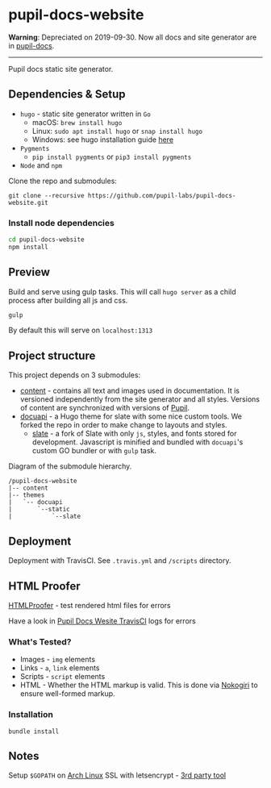 # pupil-docs-website

**Warning**: Depreciated on 2019-09-30. Now all docs and site generator are in [pupil-docs](https://github.com/pupil-labs/pupil-docs "pupil-docs repo").

---

Pupil docs static site generator. 

## Dependencies & Setup

- `hugo` - static site generator written in `Go`
  - macOS: `brew install hugo`
  - Linux: `sudo apt install hugo` or `snap install hugo`
  - Windows: see hugo installation guide [here](https://gohugo.io/overview/installing/)
- `Pygments`
  - `pip install pygments` or `pip3 install pygments`
- `Node` and `npm`

Clone the repo and submodules:

`git clone --recursive https://github.com/pupil-labs/pupil-docs-website.git`

### Install node dependencies

```bash
cd pupil-docs-website
npm install
```

## Preview

Build and serve using gulp tasks. This will call `hugo server` as a child process after building all js and css.

```bash
gulp
```

By default this will serve on `localhost:1313`

## Project structure

This project depends on 3 submodules:

  - [content](https://github.com/pupil-labs/pupil-docs) - contains all text and images used in documentation. It is versioned independently from the site generator and all styles. Versions of content are synchronized with versions of [Pupil](https://github.com/pupil-labs/pupil). 
  - [docuapi](https://github.com/pupil-labs/docuapi) - a Hugo theme for slate with some nice custom tools. We forked the repo in order to make change to layouts and styles. 
  	- [slate](https://github.com/pupil-labs/slate) - a fork of Slate with only `js`, styles, and fonts stored for development. Javascript is minified and bundled with `docuapi`'s custom GO bundler or with `gulp` task.  

Diagram of the submodule hierarchy.

```
/pupil-docs-website
|-- content
|-- themes
|	`-- docuapi
|		`--static
|			`--slate
```

## Deployment

Deployment with TravisCI. See `.travis.yml` and `/scripts` directory. 

## HTML Proofer

[HTMLProofer](https://github.com/gjtorikian/html-proofer) - test rendered html files for errors

Have a look in [Pupil Docs Wesite TravisCI](https://travis-ci.org/pupil-labs/pupil-docs-website) logs for errors

### What's Tested?

- Images - `img` elements
- Links - `a`, `link` elements
- Scripts - `script` elements
- HTML - Whether the HTML markup is valid. This is done via [Nokogiri](http://www.nokogiri.org/tutorials/ensuring_well_formed_markup.html) to ensure well-formed markup.

### Installation

`bundle install`

## Notes

Setup `$GOPATH` on [Arch Linux](https://wiki.archlinux.org/index.php/Go#.24GOPATH)
SSL with letsencrypt - [3rd party tool](https://gethttpsforfree.com)

